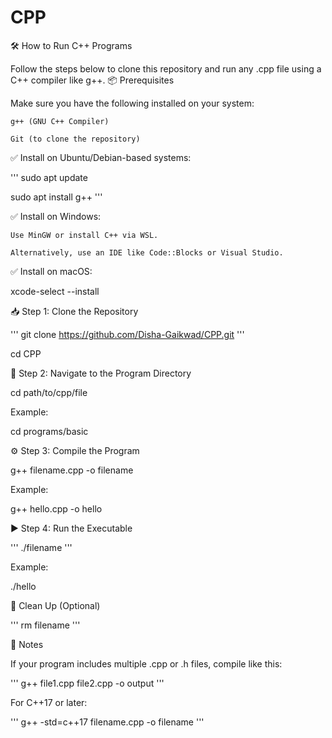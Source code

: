 # CPP

🛠️ How to Run C++ Programs

Follow the steps below to clone this repository and run any .cpp file using a C++ compiler like g++.
📦 Prerequisites

Make sure you have the following installed on your system:

    g++ (GNU C++ Compiler)

    Git (to clone the repository)

✅ Install on Ubuntu/Debian-based systems:

'''   sudo apt update

   sudo apt install g++ '''

✅ Install on Windows:

    Use MinGW or install C++ via WSL.

    Alternatively, use an IDE like Code::Blocks or Visual Studio.

✅ Install on macOS:

   xcode-select --install

📥 Step 1: Clone the Repository

'''   git clone https://github.com/Disha-Gaikwad/CPP.git '''

   cd CPP

📁 Step 2: Navigate to the Program Directory

cd path/to/cpp/file

Example:

cd programs/basic

⚙️ Step 3: Compile the Program

   g++ filename.cpp -o filename

Example:

g++ hello.cpp -o hello

▶️ Step 4: Run the Executable

  ''' ./filename '''

Example:

./hello

🧼 Clean Up (Optional)

 '''  rm filename '''

🧠 Notes

If your program includes multiple .cpp or .h files, compile like this:

  ''' g++ file1.cpp file2.cpp -o output '''

For C++17 or later:

  ''' g++ -std=c++17 filename.cpp -o filename '''

